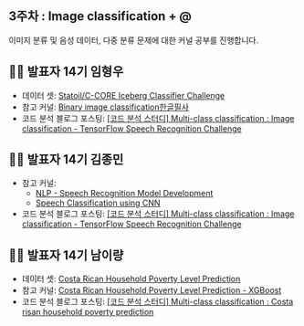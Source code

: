 ## 3주차 : Image classification + @

이미지 분류 및 음성 데이터, 다중 분류 문제에 대한 커널 공부를 진행합니다.

## 🙋‍♂️ 발표자 14기 임형우

+ 데이터 셋: [Statoil/C-CORE Iceberg Classifier Challenge](https://www.kaggle.com/c/statoil-iceberg-classifier-challenge)
+ 참고 커널: [Binary image classification한글필사](https://www.kaggle.com/sh0wmaker/binary-image-classification)
+ 코드 분석 블로그 포스팅: [[코드 분석 스터디] Multi-class classification : Image classification - TensorFlow Speech Recognition Challenge](https://kubig-2021-2.tistory.com/48?category=956770)

## 🙋‍♂️ 발표자 14기 김종민
+ 참고 커널: 
  - [NLP - Speech Recognition Model Development](https://www.kaggle.com/aggarwalrahul/nlp-speech-recognition-model-development?scriptVersionId=67960028)
  - [Speech Classification using CNN](https://www.kaggle.com/harunshimanto/speech-classification-using-cnn)
+ 코드 분석 블로그 포스팅: [[코드 분석 스터디] Multi-class classification : Image classification - TensorFlow Speech Recognition Challenge](https://kubig-2021-2.tistory.com/48?category=956770)

## 🙋‍♂️ 발표자 14기 남이량
+ 데이터 셋: [Costa Rican Household Poverty Level Prediction](https://www.kaggle.com/c/costa-rican-household-poverty-prediction)
+ 참고 커널: [Costa Rican Household Poverty Level Prediction - XGBoost](https://www.kaggle.com/skooch/xgboost)
+ 코드 분석 블로그 포스팅: [[코드 분석 스터디] Multi-class classification : Costa risan household poverty prediction](https://kubig-2021-2.tistory.com/52?category=956770)
